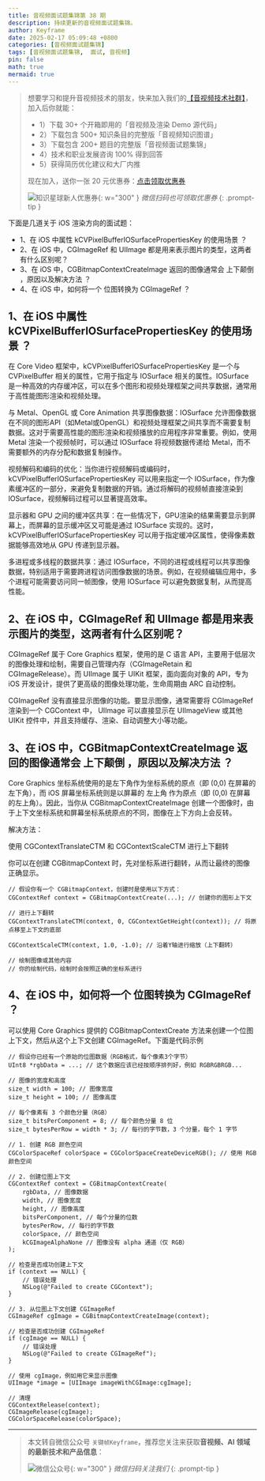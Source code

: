 ```yaml
---
title: 音视频面试题集锦第 38 期
description: 持续更新的音视频面试题集锦。
author: Keyframe
date: 2025-02-17 05:09:48 +0800
categories: [音视频面试题集锦]
tags: [音视频面试题集锦,  面试, 音视频]
pin: false
math: true
mermaid: true
---
```


>想要学习和提升音视频技术的朋友，快来加入我们的<a href="https://t.zsxq.com/jRprT" target="_blank" rel="noopener noreferrer">【音视频技术社群】</a>，加入后你就能：
>
>- 1）下载 30+ 个开箱即用的「音视频及渲染 Demo 源代码」
>- 2）下载包含 500+ 知识条目的完整版「音视频知识图谱」
>- 3）下载包含 200+ 题目的完整版「音视频面试题集锦」
>- 4）技术和职业发展咨询 100% 得到回答
>- 5）获得简历优化建议和大厂内推
>  
>现在加入，送你一张 20 元优惠券：<a href="https://t.zsxq.com/jRprT" target="_blank" rel="noopener noreferrer">点击领取优惠券</a>
>
>![知识星球新人优惠券](assets/img/keyframe-zsxq-coupon.png){: w="300" }
>_微信扫码也可领取优惠券_
{: .prompt-tip }


下面是几道关于 iOS 渲染方向的面试题：

- 1、在 iOS 中属性  kCVPixelBufferIOSurfacePropertiesKey 的使用场景 ？
- 2、在 iOS 中，CGImageRef 和 UIImage 都是用来表示图片的类型，这两者有什么区别呢？ 
- 3、在 iOS 中，CGBitmapContextCreateImage 返回的图像通常会 上下颠倒 ，原因以及解决方法 ？ 
- 4、在 iOS 中，如何将一个 位图转换为 CGImageRef ？ 

## 1、在 iOS 中属性  kCVPixelBufferIOSurfacePropertiesKey 的使用场景 ？
在 Core Video 框架中，kCVPixelBufferIOSurfacePropertiesKey 是一个与 CVPixelBuffer 相关的属性，它用于指定与 IOSurface 相关的属性。IOSurface 是一种高效的内存缓冲区，可以在多个图形和视频处理框架之间共享数据，通常用于高性能图形渲染和视频处理。

与 Metal、OpenGL 或 Core Animation 共享图像数据：IOSurface 允许图像数据在不同的图形API（如Metal或OpenGL）和视频处理框架之间共享而不需要复制数据。这对于需要高性能的图形渲染和视频播放的应用程序非常重要。例如，使用 Metal 渲染一个视频帧时，可以通过 IOSurface 将视频数据传递给 Metal，而不需要额外的内存分配和数据复制操作。

视频解码和编码的优化：当你进行视频解码或编码时，kCVPixelBufferIOSurfacePropertiesKey 可以用来指定一个 IOSurface，作为像素缓冲区的一部分，来避免复制数据的开销。通过将解码的视频帧直接渲染到 IOSurface，视频解码过程可以显著提高效率。

显示器和 GPU 之间的缓冲区共享：在一些情况下，GPU渲染的结果需要显示到屏幕上，而屏幕的显示缓冲区又可能是通过 IOSurface 实现的。这时，kCVPixelBufferIOSurfacePropertiesKey 可以用于指定缓冲区属性，使得像素数据能够高效地从 GPU 传递到显示器。

多进程或多线程的数据共享：通过 IOSurface，不同的进程或线程可以共享图像数据，特别适用于需要跨进程访问图像数据的场景。例如，在视频编辑应用中，多个进程可能需要访问同一帧图像，使用 IOSurface 可以避免数据复制，从而提高性能。

## 2、在 iOS 中，CGImageRef 和 UIImage 都是用来表示图片的类型，这两者有什么区别呢？ 

CGImageRef 属于 Core Graphics 框架，使用的是 C 语言 API，主要用于低层次的图像处理和绘制，需要自己管理内存（CGImageRetain 和 CGImageRelease）。而 UIImage 属于 UIKit 框架，面向面向对象的 API，专为 iOS 开发设计，提供了更高级的图像处理功能，生命周期由 ARC 自动控制。

CGImageRef 没有直接显示图像的功能。要显示图像，通常需要将 CGImageRef 渲染到一个 CGContext 中， UIImage 可以直接显示在 UIImageView 或其他 UIKit 控件中，并且支持缓存、渲染、自动调整大小等功能。

## 3、在 iOS 中，CGBitmapContextCreateImage 返回的图像通常会 上下颠倒 ，原因以及解决方法 ？ 

Core Graphics 坐标系统使用的是左下角作为坐标系统的原点（即 (0,0) 在屏幕的左下角），而 iOS 屏幕坐标系统则是以屏幕的 左上角 作为原点（即 (0,0) 在屏幕的左上角）。因此，当你从 CGBitmapContextCreateImage 创建一个图像时，由于上下文坐标系统和屏幕坐标系统原点的不同，图像在上下方向上会反转。

解决方法：

使用 CGContextTranslateCTM 和 CGContextScaleCTM 进行上下翻转

你可以在创建 CGBitmapContext 时，先对坐标系进行翻转，从而让最终的图像正确显示。


```
// 假设你有一个 CGBitmapContext，创建时是使用以下方式：
CGContextRef context = CGBitmapContextCreate(...); // 创建你的图形上下文

// 进行上下翻转
CGContextTranslateCTM(context, 0, CGContextGetHeight(context)); // 将原点移至上下文的底部

CGContextScaleCTM(context, 1.0, -1.0); // 沿着Y轴进行缩放（上下翻转）

// 绘制图像或其他内容
// 你的绘制代码，绘制时会按照正确的坐标系进行
```

## 4、在 iOS 中，如何将一个 位图转换为 CGImageRef ？ 

可以使用 Core Graphics 提供的 CGBitmapContextCreate 方法来创建一个位图上下文，然后从这个上下文创建 CGImageRef。下面是代码示例

```
// 假设你已经有一个原始的位图数据（RGB格式，每个像素3个字节）
UInt8 *rgbData = ...; // 这个数据应该已经按顺序排列好，例如 RGBRGBRGB...

// 图像的宽度和高度
size_t width = 100; // 图像宽度
size_t height = 100; // 图像高度

// 每个像素有 3 个颜色分量（RGB）
size_t bitsPerComponent = 8; // 每个颜色分量 8 位
size_t bytesPerRow = width * 3; // 每行的字节数，3 个分量，每个 1 字节

// 1. 创建 RGB 颜色空间
CGColorSpaceRef colorSpace = CGColorSpaceCreateDeviceRGB(); // 使用 RGB 颜色空间

// 2. 创建位图上下文
CGContextRef context = CGBitmapContextCreate(
    rgbData, // 图像数据
    width, // 图像宽度
    height, // 图像高度
    bitsPerComponent, // 每个分量的位数
    bytesPerRow, // 每行的字节数
    colorSpace, // 颜色空间
    kCGImageAlphaNone // 图像没有 alpha 通道（仅 RGB）
);

// 检查是否成功创建上下文
if (context == NULL) {
    // 错误处理
    NSLog(@"Failed to create CGContext");
}

// 3. 从位图上下文创建 CGImageRef
CGImageRef cgImage = CGBitmapContextCreateImage(context);

// 检查是否成功创建 CGImageRef
if (cgImage == NULL) {
    // 错误处理
    NSLog(@"Failed to create CGImageRef");
}

// 使用 cgImage，例如用它来显示图像
UIImage *image = [UIImage imageWithCGImage:cgImage];

// 清理
CGContextRelease(context);
CGImageRelease(cgImage);
CGColorSpaceRelease(colorSpace);
```


---

> 本文转自微信公众号 `关键帧Keyframe`，推荐您关注来获取**音视频、AI 领域的最新技术和产品信息**：
>
>![微信公众号](assets/img/keyframe-mp.jpg){: w="300" }
>_微信扫码关注我们_
{: .prompt-tip }

